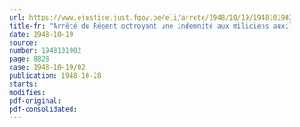 ```yaml
---
url: https://www.ejustice.just.fgov.be/eli/arrete/1948/10/19/1948101902/justel
title-fr: "Arrêté du Régent octroyant une indemnité aux miliciens auxiliaires du service de santé de l'armée, désignés pour occuper des emplois prévus pour des officiers médecins, pharmaciens ou stomatologistes"
date: 1948-10-19
source:
number: 1948101902
page: 8828
case: 1948-10-19/02
publication: 1948-10-28
starts:
modifies:
pdf-original:
pdf-consolidated:
---
```


